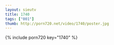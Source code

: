 ```yaml
--- 
layout: sieutv
title: 1740
tags: ["001"]
thumb: http://porn720.net/video/1740/poster.jpg
---
```

{% include porn720 key="1740" %} 

